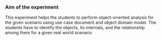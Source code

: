 ### Aim of the experiment
This experiment helps the students to perform object-oriented analysis for the given scenario using use case document and object domain model. The students have to identify the objects, its internals, and the relationship among them for a given real world scenario

